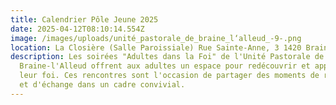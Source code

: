 ```yaml
---
title: Calendrier Pôle Jeune 2025
date: 2025-04-12T08:10:14.554Z
image: /images/uploads/unité_pastorale_de_braine_l‘alleud_-9-.png
location: La Closière (Salle Paroissiale) Rue Sainte-Anne, 3 1420 Braine-L'Alleud
description: Les soirées "Adultes dans la Foi" de l'Unité Pastorale de
  Braine-l'Alleud offrent aux adultes un espace pour redécouvrir et approfondir
  leur foi. Ces rencontres sont l'occasion de partager des moments de réflexion
  et d'échange dans un cadre convivial.
---
```

